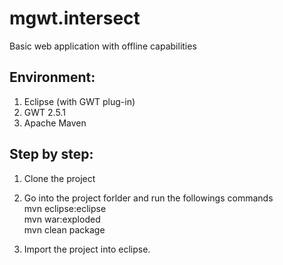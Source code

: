 mgwt.intersect
==============

Basic web application with offline capabilities

Environment:
-----------

1. Eclipse (with GWT plug-in)
2. GWT 2.5.1
3. Apache Maven
 
Step by step:
------------

1. Clone the project
2. Go into the project forlder and run the followings commands   
	mvn eclipse:eclipse   
	mvn war:exploded   
	mvn clean package   

3. Import the project into eclipse.
